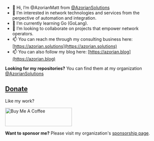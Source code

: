 - 👋 Hi, I’m @AzorianMatt from [@AzorianSolutions](https://github.com/AzorianSolutions)
- 👀 I’m interested in network technologies and services from the perpective of automation and integration.
- 🌱 I’m currently learning Go (GoLang).
- 💞️ I’m looking to collaborate on projects that empower network operators.
- 📫 You can reach me through my consulting business here: [https://azorian.solutions](https://azorian.solutions)
- 📫 You can also follow my blog here: [https://azorian.blog](https://azorian.blog)

**Looking for my repositories?** You can find them at my organization [@AzorianSolutions](https://github.com/orgs/AzorianSolutions/repositories)

## [Donate](https://www.buymeacoffee.com/AzorianMatt)

Like my work?

<a href="https://www.buymeacoffee.com/AzorianMatt" target="_blank"><img src="https://cdn.buymeacoffee.com/buttons/v2/default-blue.png" alt="Buy Me A Coffee" style="height: 60px !important;width: 217px !important;" ></a>

**Want to sponsor me?** Please visit my organization's [sponsorship page](https://github.com/sponsors/AzorianSolutions).
